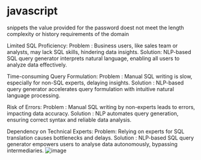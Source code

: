 # javascript
snippets
the value provided for the password doest not meet the length complexity or history requirements of the domain

Limited SQL Proficiency:
Problem : Business users, like sales team or analysts, may lack SQL skills, hindering data insights.
Solution: NLP-based SQL query generator interprets natural language, enabling all users to analyze data effectively.

Time-consuming Query Formulation:
Problem : Manual SQL writing is slow, especially for non-SQL experts, delaying insights.
Solution : NLP-based query generator accelerates query formulation with intuitive natural language processing.

Risk of Errors:
Problem : Manual SQL writing by non-experts leads to errors, impacting data accuracy.
Solution : NLP automates query generation, ensuring correct syntax and reliable data analysis.

Dependency on Technical Experts:
Problem: Relying on experts for SQL translation causes bottlenecks and delays.
Solution : NLP-based SQL query generator empowers users to analyse data autonomously, bypassing intermediaries.
![image](https://github.com/sathish-skb/javascript/assets/31583525/e2fdd5d2-f8d1-4774-937a-b324b4f3c63b)
